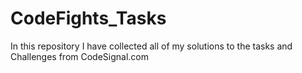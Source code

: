 # CodeFights_Tasks
In this repository I have collected all of my solutions to the tasks and Challenges from CodeSignal.com
